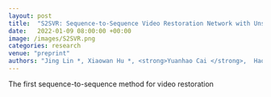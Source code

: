 ```yaml
---
layout: post
title:  "S2SVR: Sequence-to-Sequence Video Restoration Network with Unsupervised Distillation Optical Flow Loss"
date:   2022-01-09 08:00:00 +00:00
image: /images/S2SVR.png
categories: research
venue: "preprint"
authors: "Jing Lin *, Xiaowan Hu *, <strong>Yuanhao Cai </strong>,  Haoqian Wang, Youliang Yan, Xueyi Zou, Henghui Ding, Yulun Zhang, Radu Timofte, and Luc Van Gool (* = Equal Contribution)"
---
```

The first sequence-to-sequence method for video restoration
